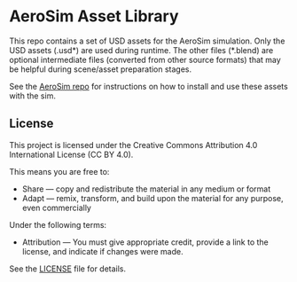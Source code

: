 # AeroSim Asset Library

This repo contains a set of USD assets for the AeroSim simulation.
Only the USD assets (.usd*) are used during runtime. The other files (*.blend) are optional intermediate files (converted from other source formats) that may be helpful during scene/asset preparation stages.

See the [AeroSim repo](https://github.com/aerosim-open/aerosim) for instructions on how to install and use these assets with the sim.

## License

This project is licensed under the Creative Commons Attribution 4.0 International License (CC BY 4.0).

This means you are free to:
- Share — copy and redistribute the material in any medium or format
- Adapt — remix, transform, and build upon the material for any purpose, even commercially

Under the following terms:
- Attribution — You must give appropriate credit, provide a link to the license, and indicate if changes were made.

See the [LICENSE](LICENSE) file for details.
